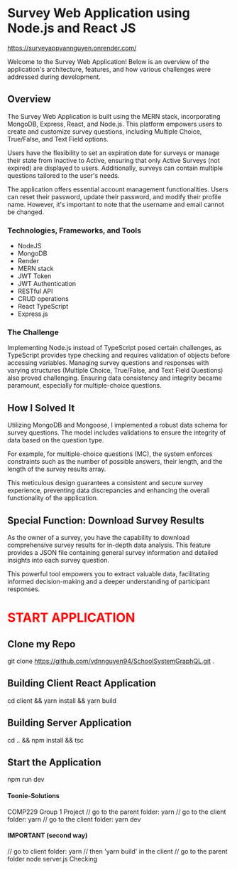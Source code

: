 # Survey Web Application using Node.js and React JS
https://surveyappvannguyen.onrender.com/

Welcome to the Survey Web Application! Below is an overview of the application's architecture, features, and how various challenges were addressed during development.

## Overview

The Survey Web Application is built using the MERN stack, incorporating MongoDB, Express, React, and Node.js. This platform empowers users to create and customize survey questions, including Multiple Choice, True/False, and Text Field options.

Users have the flexibility to set an expiration date for surveys or manage their state from Inactive to Active, ensuring that only Active Surveys (not expired) are displayed to users. Additionally, surveys can contain multiple questions tailored to the user's needs.

The application offers essential account management functionalities. Users can reset their password, update their password, and modify their profile name. However, it's important to note that the username and email cannot be changed.

### Technologies, Frameworks, and Tools

- NodeJS
- MongoDB
- Render
- MERN stack
- JWT Token
- JWT Authentication
- RESTful API
- CRUD operations
- React TypeScript
- Express.js

### The Challenge

Implementing Node.js instead of TypeScript posed certain challenges, as TypeScript provides type checking and requires validation of objects before accessing variables. Managing survey questions and responses with varying structures (Multiple Choice, True/False, and Text Field Questions) also proved challenging. Ensuring data consistency and integrity became paramount, especially for multiple-choice questions.

## How I Solved It

Utilizing MongoDB and Mongoose, I implemented a robust data schema for survey questions. The model includes validations to ensure the integrity of data based on the question type.

For example, for multiple-choice questions (MC), the system enforces constraints such as the number of possible answers, their length, and the length of the survey results array.

This meticulous design guarantees a consistent and secure survey experience, preventing data discrepancies and enhancing the overall functionality of the application.

## Special Function: Download Survey Results

As the owner of a survey, you have the capability to download comprehensive survey results for in-depth data analysis. This feature provides a JSON file containing general survey information and detailed insights into each survey question.

This powerful tool empowers you to extract valuable data, facilitating informed decision-making and a deeper understanding of participant responses.

# <span style="color:red">START APPLICATION</span>

## Clone my Repo
git clone https://github.com/vdnnguyen94/SchoolSystemGraphQL.git .


## Building Client React Application

cd client && yarn install && yarn build

## Building Server Application

cd .. && npm install && tsc

## Start the Application

npm run dev

#### Toonie-Solutions
COMP229 Group 1 Project
// go to the parent folder: yarn
// go to the client folder: yarn
// go to the client folder: yarn dev

#### IMPORTANT (second way)
// go to client folder: yarn
// then 'yarn build' in the client
// go to the parent folder node server.js
Checking